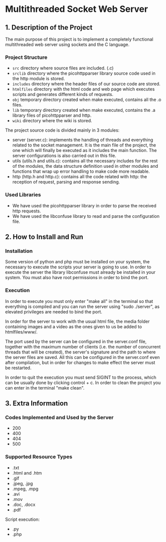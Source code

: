 # Multithreaded Socket Web Server

## 1. Description of the Project

[//]: # "What was the purpose of the project?" 
The main purpose of this project is to implement a completely functional multithreaded web server using sockets and the C language. 

[//]: # "What your application does?" 


[//]: # "What problem does it solve" 


[//]: # "What was your motivation?" 


[//]: # "Why did you build this project?" 


### Project Structure

* `src` directory where source files are included. (.c)
* `srclib` directory where the picohttpparser library source code used in the http module is stored.
* `includes` directory where the header files of our source code are stored.
* `htmlfiles` directory with the html code and web page which executes scripts and generates different kinds of requests.
* `obj` temporary directory created when make executed, contains all the .o files.
* `lib` temporary directory created when make executed, contains the .a library files of picohttpparser and http.
* `wiki` directory where the wiki is stored.

The project source code is divided mainly in 3 modules:
* server (server.c): implements the handling of threads and everything related to the socket management. It is the main file
of the project, the one which will finally be executed as it includes the main function. The server configurations is also carried
out in this file.
* utils (utils.h and utils.c): contains all the necessary includes for the rest of the modules, the data structure definition
used in other modules and functions that wrap up error handling to make code more readable.
* http (http.h and http.c): contains all the code related with http: the reception of request, parsing and response sending.

### Used Libraries
- We have used the picohttpparser library in order to parse the received http requests.
- We have used the libconfuse library to read and parse the configuration file.




[//]: # "## 2. Technologies Used"
[//]: # "What technologies were used?" 


[//]: # "Why you used the technologies you used?" 


[//]: # "Some of the challenges you faced and features you hope to implement in the future." 






[//]: # "## 3. Learning outcomes"
[//]: # "What did you learn?" 



## 2. How to Install and Run

### Installation

Some version of python and php must be installed on your system, the necessary to execute the
scripts your server is going to use.
In order to execute the server the library libconfuse must already be installed in your system.
You must also have root permissions in order to bind the port.  

### Execution

In order to execute you must only enter "make all" in the terminal so that everything is compiled
and you can run the server using "sudo ./server", as elevated privileges are needed to bind the port.

In order for the server to work with the usual html file, the media folder containing images and a
video as the ones given to us be added to htmlfiles/www/.

The port used by the server can be configured in the server.conf file, together with the maximum number
of clients (i.e. the number of concurrent threads that will be created), the server's signature and the
path to where the server files are saved. All this can be configured in the server.conf even after
compilation, but in order for changes to make effect the server must be restarted.

In order to quit the execution you must send SIGINT to the process, which can be usually done by clicking
control + c. In order to clean the project you can enter in the terminal "make clean".

## 3. Extra Information
### Codes Implemented and Used by the Server

* 200
* 400
* 404
* 500

### Supported Resource Types

* .txt
* .html and .htm
* .gif
* .jpeg, .jpg
* .mpeg, .mpg
* .avi
* .mov
* .doc, .docx
* .pdf

Script execution:
* .py
* .php
